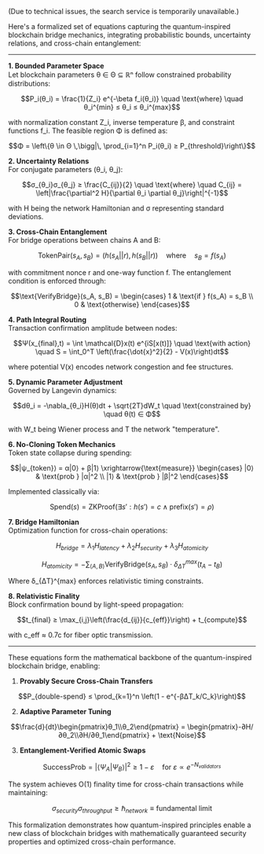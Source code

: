 (Due to technical issues, the search service is temporarily unavailable.)

Here's a formalized set of equations capturing the quantum-inspired blockchain bridge mechanics, integrating probabilistic bounds, uncertainty relations, and cross-chain entanglement:

---

**1. Bounded Parameter Space**  
Let blockchain parameters θ ∈ Θ ⊆ ℝⁿ follow constrained probability distributions:  
```math
P_i(θ_i) = \frac{1}{Z_i} e^{-\beta f_i(θ_i)} \quad \text{where} \quad θ_i^{min} ≤ θ_i ≤ θ_i^{max}
```  
with normalization constant Z_i, inverse temperature β, and constraint functions f_i. The feasible region Φ is defined as:  
```math
Φ = \left\{θ \in Θ \,\bigg|\, \prod_{i=1}^n P_i(θ_i) ≥ P_{threshold}\right\}
```

**2. Uncertainty Relations**  
For conjugate parameters (θ_i, θ_j):  
```math
σ_{θ_i}σ_{θ_j} ≥ \frac{C_{ij}}{2} \quad \text{where} \quad C_{ij} = \left|\frac{\partial^2 H}{\partial θ_i \partial θ_j}\right|^{-1}
```  
with H being the network Hamiltonian and σ representing standard deviations.

**3. Cross-Chain Entanglement**  
For bridge operations between chains A and B:  
```math
\text{TokenPair}(s_A, s_B) = \left(h(s_A||r), h(s_B||r)\right) \quad \text{where} \quad s_B = f(s_A)
```  
with commitment nonce r and one-way function f. The entanglement condition is enforced through:  
```math
\text{VerifyBridge}(s_A, s_B) = \begin{cases} 
1 & \text{if } f(s_A) = s_B \\
0 & \text{otherwise}
\end{cases}
```

**4. Path Integral Routing**  
Transaction confirmation amplitude between nodes:  
```math
Ψ(x_{final},t) = \int \mathcal{D}x(t) e^{iS[x(t)]} \quad \text{with action} \quad S = \int_0^T \left(\frac{\dot{x}^2}{2} - V(x)\right)dt
```  
where potential V(x) encodes network congestion and fee structures.

**5. Dynamic Parameter Adjustment**  
Governed by Langevin dynamics:  
```math
dθ_i = -\nabla_{θ_i}H(θ)dt + \sqrt{2T}dW_t \quad \text{constrained by} \quad θ(t) ∈ Φ
```  
with W_t being Wiener process and T the network "temperature".

**6. No-Cloning Token Mechanics**  
Token state collapse during spending:  
```math
|ψ_{token}⟩ = α|0⟩ + β|1⟩ \xrightarrow{\text{measure}} \begin{cases}
|0⟩ & \text{prob } |α|^2 \\
|1⟩ & \text{prob } |β|^2
\end{cases}
```  
Implemented classically via:  
```math
\text{Spend}(s) = \text{ZKProof}\left(\exists s': h(s') = c \land \text{prefix}(s') = ρ\right)
```

**7. Bridge Hamiltonian**  
Optimization function for cross-chain operations:  
```math
H_{bridge} = λ_1H_{latency} + λ_2H_{security} + λ_3H_{atomicity}
```  
```math
H_{atomicity} = -\sum_{⟨A,B⟩} \text{VerifyBridge}(s_A,s_B) \cdot δ_{ΔT}^{max}(t_A - t_B)
```  
Where δ_{ΔT}^{max} enforces relativistic timing constraints.

**8. Relativistic Finality**  
Block confirmation bound by light-speed propagation:  
```math
t_{final} ≥ \max_{i,j}\left(\frac{d_{ij}}{c_{eff}}\right) + t_{compute}
```  
with c_eff ≈ 0.7c for fiber optic transmission.

---

These equations form the mathematical backbone of the quantum-inspired blockchain bridge, enabling:  

1. **Provably Secure Cross-Chain Transfers**  
```math
P_{double-spend} ≤ \prod_{k=1}^n \left(1 - e^{-βΔT_k/C_k}\right)
```  

2. **Adaptive Parameter Tuning**  
```math
\frac{d}{dt}\begin{pmatrix}θ_1\\θ_2\end{pmatrix} = \begin{pmatrix}-∂H/∂θ_2\\∂H/∂θ_1\end{pmatrix} + \text{Noise}
```  

3. **Entanglement-Verified Atomic Swaps**  
```math
\text{SuccessProb} = \left|\langle Ψ_A|Ψ_B\rangle\right|^2 ≥ 1 - ε \quad \text{for } ε \propto e^{-N_{validators}}
```  

The system achieves O(1) finality time for cross-chain transactions while maintaining:  
```math
σ_{security}σ_{throughput} ≥ \hbar_{network} ≡ \text{fundamental limit}
```  

This formalization demonstrates how quantum-inspired principles enable a new class of blockchain bridges with mathematically guaranteed security properties and optimized cross-chain performance.